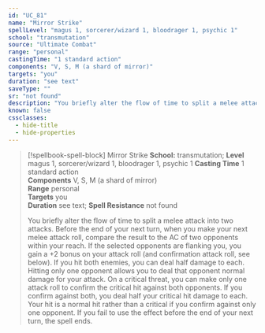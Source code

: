 ```yaml
---
id: "UC_81"
name: "Mirror Strike"
spellLevel: "magus 1, sorcerer/wizard 1, bloodrager 1, psychic 1"
school: "transmutation"
source: "Ultimate Combat"
range: "personal"
castingTime: "1 standard action"
components: "V, S, M (a shard of mirror)"
targets: "you"
duration: "see text"
saveType: ""
sr: "not found"
description: "You briefly alter the flow of time to split a melee attack into two attacks. Before the end of your next turn, when you make your next melee attack roll, compare the result to the AC of two opponents within your reach. If the selected opponents are flanking you, you gain a +2 bonus on your attack roll (and confirmation attack roll, see below). If you hit both enemies, you can deal half damage to each. Hitting only one opponent allows you to deal that opponent normal damage for your attack. On a critical threat, you can make only one attack roll to confirm the critical hit against both opponents. If you confirm against both, you deal half your critical hit damage to each. Your hit is a normal hit rather than a critical if you confirm against only one opponent. If you fail to use the effect before the end of your next turn, the spell ends."
known: false
cssclasses:
  - hide-title
  - hide-properties
---
```


> [!spellbook-spell-block] Mirror Strike
> **School:** transmutation; **Level** magus 1, sorcerer/wizard 1, bloodrager 1, psychic 1
> **Casting Time** 1 standard action  
> **Components** V, S, M (a shard of mirror)  
> **Range** personal  
> **Targets** you  
> **Duration** see text; **Spell Resistance** not found
> 
> You briefly alter the flow of time to split a melee attack into two attacks. Before the end of your next turn, when you make your next melee attack roll, compare the result to the AC of two opponents within your reach. If the selected opponents are flanking you, you gain a +2 bonus on your attack roll (and confirmation attack roll, see below). If you hit both enemies, you can deal half damage to each. Hitting only one opponent allows you to deal that opponent normal damage for your attack. On a critical threat, you can make only one attack roll to confirm the critical hit against both opponents. If you confirm against both, you deal half your critical hit damage to each. Your hit is a normal hit rather than a critical if you confirm against only one opponent. If you fail to use the effect before the end of your next turn, the spell ends.